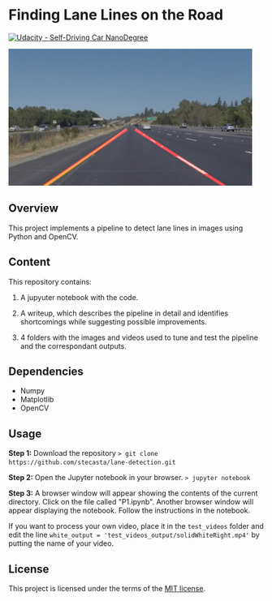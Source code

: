 # **Finding Lane Lines on the Road** 
[![Udacity - Self-Driving Car NanoDegree](https://s3.amazonaws.com/udacity-sdc/github/shield-carnd.svg)](http://www.udacity.com/drive)

<img src="test_images_output/7_final.jpg" width="480" alt="Combined Image" />

Overview
---

This project implements a pipeline to detect lane lines in images using Python and OpenCV.

Content
---
This repository contains:

1. A jupyuter notebook with the code.

2. A writeup, which describes the pipeline in detail and identifies shortcomings while suggesting possible improvements.

3. 4 folders with the images and videos used to tune and test the pipeline and the correspondant outputs.

Dependencies
---
* Numpy
* Matplotlib
* OpenCV

Usage
---
<!-- Dependencies-->
**Step 1:** Download the repository `> git clone https://github.com/stecasta/lane-detection.git`

**Step 2:** Open the Jupyter notebook in your browser. `> jupyter notebook`

**Step 3:** A browser window will appear showing the contents of the current directory.  Click on the file called "P1.ipynb".  Another browser window will appear displaying the notebook.  Follow the instructions in the notebook.

If you want to process your own video, place it in the `test_videos` folder and edit the line `white_output = 'test_videos_output/solidWhiteRight.mp4'` by putting the name of your video.

License
---

This project is licensed under the terms of the [MIT license](https://opensource.org/licenses/MIT).
